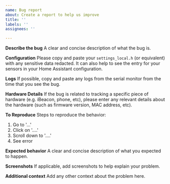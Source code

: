 ```yaml
---
name: Bug report
about: Create a report to help us improve
title: ''
labels: ''
assignees: ''

---
```


**Describe the bug**
A clear and concise description of what the bug is.

**Configuration**
Please copy and paste your `settings_local.h` (or equivalent) with any sensitive data redacted. It can also help to see the entry for your sensors in your Home Assistant configuration.

**Logs**
If possible, copy and paste any logs from the serial monitor from the time that you see the bug.

**Hardware Details**
If the bug is related to tracking a specific piece of hardware (e.g. iBeacon, phone, etc), please enter any relevant details about the hardware (such as firmware version, MAC address, etc).

**To Reproduce**
Steps to reproduce the behavior:
1. Go to '...'
2. Click on '....'
3. Scroll down to '....'
4. See error

**Expected behavior**
A clear and concise description of what you expected to happen.

**Screenshots**
If applicable, add screenshots to help explain your problem.

**Additional context**
Add any other context about the problem here.
